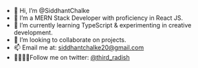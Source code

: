 - 👋 Hi, I’m @SiddhantChalke
- 👀 I’m a MERN Stack Developer with proficiency in React JS.
- 🌱 I’m currently learning TypeScript & experimenting in creative development.
- 💞️ I’m looking to collaborate on projects.
- 📫 Email me at: siddhantchalke20@gmail.com
- 🚶‍♀️🚶‍♂️Follow me on twitter: [@third_radish](https://twitter.com/third_radish)

<!---
SiddhantChalke/SiddhantChalke is a ✨ special ✨ repository because its `README.md` (this file) appears on your GitHub profile.
You can click the Preview link to take a look at your changes.
--->
